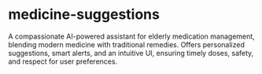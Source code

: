 # medicine-suggestions
A compassionate AI-powered assistant for elderly medication management, blending modern medicine with traditional remedies. Offers personalized suggestions, smart alerts, and an intuitive UI, ensuring timely doses, safety, and respect for user preferences.

